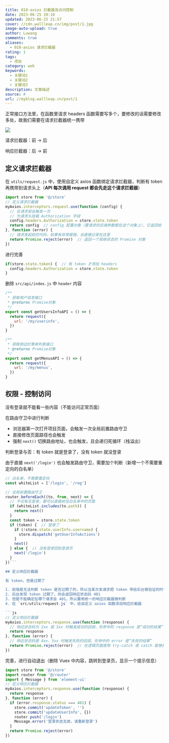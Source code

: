 ```yaml
---
title: 010-axios 拦截器及访问控制
date: 2023-06-25 20:10
updated: 2023-06-25 21:57
cover: //cdn.wallleap.cn/img/post/1.jpg
image-auto-upload: true
author: Luwang
comments: true
aliases:
  - 010-axios 请求拦截器
rating: 1
tags:
  - 项目
category: web
keywords:
  - 关键词1
  - 关键词2
  - 关键词3
description: 文章描述
source: #
url: //myblog.wallleap.cn/post/1
---
```


正常接口方法里，在函数里请求 headers 函数需要写多个，要修改的话需要修改多处，故我们需要在请求拦截器统一携带

![](https://cdn.wallleap.cn/img/pic/illustration/202306252013982.png)

请求拦截器：前 → 后

响应拦截器：后 → 前

## 定义请求拦截器

在 `utils/request.js` 中，使用自定义 axios 函数绑定请求拦截器，判断有 token 再携带到请求头上（**API 每次调用 request 都会先走这个请求拦截器**）

```js
import store from '@/store'
// 定义请求拦截器
myAxios.interceptors.request.use(function (config) {
  // 在请求前会触发一次
  // 为请求头挂载 Authorization 字段
  config.headers.Authorization = store.state.token
  return config  // config 配置对象（要请求的后端参数都在这个对象上），它返回给 axios 内源码
}, function (error) {
  // 请求发起前的代码，如果有异常报错，会直接记录在这里
  return Promise.reject(error)  // 返回一个拒绝状态的 Promise 对象
})
```

进行完善

```js
if(store.state.token) {  // 有 token 才添加 headers
  config.headers.Authorization = store.state.token
}
```

删除 `src/api/index.js` 中 `header` 内容

```js
/**
 * 获取用户信息接口
 * @returns Promise对象
 */
export const getUsersInfoAPI = () => {
  return request({
    url: '/my/userinfo',
  })
}

/**
 * 获取侧边栏策单列表接口
 * @returns Promise对象
 */
export const getMenusAPI = () => {
  return request({
    url: '/my/menus',
  })
}
```

## 权限 - 控制访问

没有登录就不能看一些内容（不能访问正常页面）

在路由守卫中进行判断

- 浏览器第一次打开项目页面，会触发一次全局前置路由守卫
- 直接修改页面路径也会触发
- 强制 `next()` 切换路由地址，也会触发，且会递归死循环（栈溢出）

判断登录与否：有 token 就是登录了，没有 token 就没登录

由于直接 `next('/login')` 也会触发路由守卫，需要加个判断（新增一个不需要重定向的白名单）

```js
// 白名单，不需要重定向
const whiteList = ['/login', '/reg']

// 全局前置路由守卫
router.beforeEach((to, from, next) => {
  // 不论有无登录，都可以直接前往白名单中的页面
  if (whiteList.includes(to.path)) {
    return next()
  }
  const token = store.state.token
  if (token) {  // 登录了
    if (!store.state.userInfo.username) {
      store.dispatch('getUserInfoActions')
    }
    next()
  } else {  // 没有登录回到登录页
    next('/login')
  }
})```

## 定义响应拦截器

有 token，但是过期了

1. 前端是无法判断 token 是否过期了的，所以当某次发请求把 token 带给后台做验证的时候
2. 后台发现 token 过期了，则会返回响应状态码 401
3. 但是不能确定在哪个请求会 401，所以要用统一的响应拦截器做判断
4. 在 `src/utils/request.js` 中，给自定义 axios 函数添加响应拦截器

```js
// 定义响应拦截器
myAxios.interceptors.response.use(function (response) {
  // 响应状态码为 2xx 或 3xx 时触发成功的回调，形参中的 response 是“成功的结果”
  return response
}, function (error) {
  // 响应状态码是 4xx、5xx 时触发失败的回调，形参中的 error 是“失败的结果”
  return Promise.reject(error)  // 在逻辑页面使用 try-catch 或 catch 能够捕获
})
```

完善，进行自动退出（删除 Vuex 中内容，跳转到登录页，显示一个提示信息）

```js
import store from '@/store'
import router from '@/router'
import { Message } from 'element-ui'
// 定义响应拦截器
myAxios.interceptors.response.use(function (response) {
  return response
}, function (error) {
  if (error.response.status === 401) {
    store.commit('updateToken', '')
    store.commit('updateUserInfo', {})
    router.push('/login')
    Message.error('登录状态无效，请重新登录')
  }
  return Promise.reject(error)
})
```
